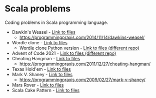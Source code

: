 # Scala problems

Coding problems in Scala programming language.

- Dawkin's Weasel - [Link to files](src/main/scala/dawkinsweasel/)
    - https://programmingpraxis.com/2014/11/14/dawkins-weasel/
- Wordle clone - [Link to files](src/main/scala/wordle)
    - Wordle clone Python version - [Link to files (different repo)](https://github.com/ryunsk/wordle-clone)
- Advent of Code 2021 - [Link to files (different repo)](https://github.com/ryunsk/advent-of-code-2021)
- Cheating Hangman - [Link to files](src/main/scala/cheatinghangman)
    - https://programmingpraxis.com/2011/12/27/cheating-hangman/
- Texas Hold'em - [Link to files](src/main/scala/texasholdem)
- Mark V. Shaney - [Link to files](src/main/scala/markshaney)
    - https://programmingpraxis.com/2009/02/27/mark-v-shaney/
- Mars Rover - [Link to files](src/main/scala/marsrover)
- Scala Cake Pattern - [Link to files](src/main/scala/cakepattern)